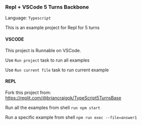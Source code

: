 ### Repl + VSCode 5 Turns Backbone

Language: `Typescript`  

This is an example project for Repl for 5 turns 

#### VSCODE

This project is Runnable on VSCode.

Use `Run project` task to run all examples

Use `Run current file` task to run current example

#### REPL

Fork this project from: https://replit.com/@briancraigok/TypeScript5TurnsBase

Run all the examples from shell `run npm start`

Run a specific example from shell `npm run exec --file=answer1`